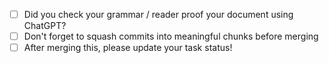 - [ ] Did you check your grammar / reader proof your document using ChatGPT?
- [ ] Don't forget to squash commits into meaningful chunks before merging
- [ ] After merging this, please update your task status!
